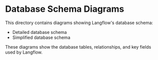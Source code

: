 # Database Schema Diagrams

This directory contains diagrams showing Langflow's database schema:

- Detailed database schema
- Simplified database schema

These diagrams show the database tables, relationships, and key fields used by Langflow.
